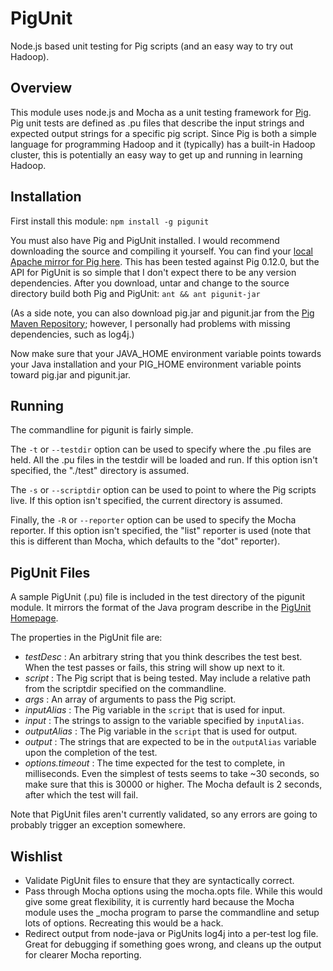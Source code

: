 PigUnit
=======

Node.js based unit testing for Pig scripts (and an easy way to try out Hadoop).

## Overview
This module uses node.js and Mocha as a unit testing framework for [Pig](http://pig.apache.org/). Pig unit tests are defined as .pu files that describe the input strings and expected output strings for a specific pig script. Since Pig is both a simple language for programming Hadoop and it (typically) has a built-in Hadoop cluster, this is potentially an easy way to get up and running in learning Hadoop.

## Installation

First install this module:
`npm install -g pigunit`

You must also have Pig and PigUnit installed. I would recommend downloading the source and compiling it yourself. You can find your [local Apache mirror for Pig here](http://www.apache.org/dyn/closer.cgi/pig). This has been tested against Pig 0.12.0, but the API for PigUnit is so simple that I don't expect there to be any version dependencies. After you download, untar and change to the source directory build both Pig and PigUnit:
`ant && ant pigunit-jar`

(As a side note, you can also download pig.jar and pigunit.jar from the [Pig Maven Repository](http://mvnrepository.com/artifact/org.apache.pig); however, I personally had problems with missing dependencies, such as log4j.)

Now make sure that your JAVA_HOME environment variable points towards your Java installation and your PIG_HOME environment variable points toward pig.jar and pigunit.jar.

## Running

The commandline for pigunit is fairly simple. 

The `-t` or `--testdir` option can be used to specify where the .pu files are held. All the .pu files in the testdir will be loaded and run. If this option isn't specified, the "./test" directory is assumed.

The `-s` or `--scriptdir` option can be used to point to where the Pig scripts live. If this option isn't specified, the current directory is assumed.

Finally, the `-R` or `--reporter` option can be used to specify the Mocha reporter. If this option isn't specified, the "list" reporter is used (note that this is different than Mocha, which defaults to the "dot" reporter).

## PigUnit Files
A sample PigUnit (.pu) file is included in the test directory of the pigunit module. It mirrors the format of the Java program describe in the [PigUnit Homepage](http://pig.apache.org/docs/r0.8.1/pigunit.html).

The properties in the PigUnit file are:

* *testDesc* : An arbitrary string that you think describes the test best. When the test passes or fails, this string will show up next to it.
* *script* : The Pig script that is being tested. May include a relative path from the scriptdir specified on the commandline.
* *args* : An array of arguments to pass the Pig script.
* *inputAlias* : The Pig variable in the `script` that is used for input.
* *input* : The strings to assign to the variable specified by `inputAlias`.
* *outputAlias* : The Pig variable in the `script` that is used for output.
* *output* : The strings that are expected to be in the `outputAlias` variable upon the completion of the test.
* *options.timeout* : The time expected for the test to complete, in milliseconds. Even the simplest of tests seems to take ~30 seconds, so make sure that this is 30000 or higher. The Mocha default is 2 seconds, after which the test will fail.

Note that PigUnit files aren't currently validated, so any errors are going to probably trigger an exception somewhere.

## Wishlist
* Validate PigUnit files to ensure that they are syntactically correct.
* Pass through Mocha options using the mocha.opts file. While this would give some great flexibility, it is currently hard because the Mocha module uses the _mocha program to parse the commandline and setup lots of options. Recreating this would be a hack.
* Redirect output from node-java or PigUnits log4j into a per-test log file. Great for debugging if something goes wrong, and cleans up the output for clearer Mocha reporting.